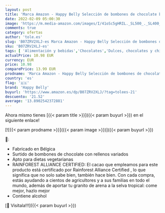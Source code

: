 ```yaml
---
layout: post
title: 'Marca Amazon - Happy Belly Selección de bombones de chocolate belga 500g'
date: 2022-02-09 05:00:30
image: 'https://m.media-amazon.com/images/I/41oSc5gHRIL._SL500_._SL400_.jpg'
comments: true
category: ofertas
author: 'tole.es'
slug: 'B07ZRV2XLJ-es Marca Amazon - Happy Belly Selección de bombones de...'
sku: 'B07ZRV2XLJ-es'
tags: [ 'Alimentación y bebidas','Chocolates','Dulces, chocolates y chicles','Paquetes y cajas de chocolate','bombones','happy belly', ]
actualPrice: 10.98 EUR
currency: EUR
price: 10.98
comparePrice: 13.99 EUR
prodname: 'Marca Amazon - Happy Belly Selección de bombones de chocolate belga 500g'
country: 'es'
flag: '🇪🇸'
brand: 'Happy Belly'
buyurl: 'https://www.amazon.es/dp/B07ZRV2XLJ/?tag=tolees-21'
descuento: '21.52'
average: '13.8902542372881'
---
```


Ahora mismo tienes [{{< param title >}}]({{< param buyurl >}}) en el siguiente enlace!

[![{{< param prodname >}}]({{< param image >}})]({{< param buyurl >}})

🔎:

- Fabricado en Bélgica
- Surtido de bombones de chocolate con rellenos variados
- Apto para dietas vegetarianas
- RAINFOREST ALLIANCE CERTIFIED: El cacao que empleamos para este producto está certificado por Rainforest Alliance Certified , lo que significa que no solo sabe bien, también hace bien. Con cada compra, estás ayudando a cientos de agricultores y a sus familias en todo el mundo, además de aportar tu granito de arena a la selva tropical: come mejor, hazlo mejor
- Contiene alcohol

[🛒 Visítala!!!]({{< param buyurl >}})
